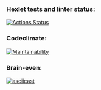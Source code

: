 ### Hexlet tests and linter status:
[![Actions Status](https://github.com/constvict/frontend-project-44/workflows/hexlet-check/badge.svg)](https://github.com/constvict/frontend-project-44/actions)
### Codeclimate:
[![Maintainability](https://api.codeclimate.com/v1/badges/316e9e6f065340b6cc19/maintainability)](https://codeclimate.com/github/constvict/frontend-project-44/maintainability)
### Brain-even:
[![asciicast](https://asciinema.org/a/WWBYu0YQG1M4x57ViRJzXphH2.svg)](https://asciinema.org/a/WWBYu0YQG1M4x57ViRJzXphH2)